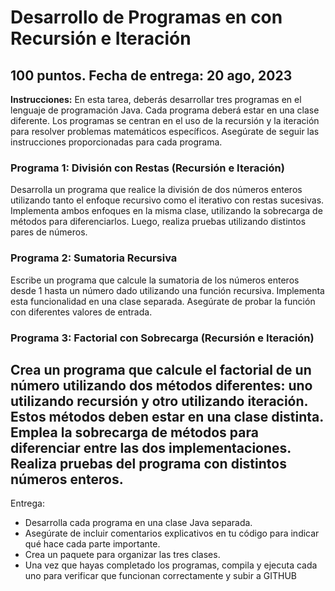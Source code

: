 # Desarrollo de Programas en con Recursión e Iteración

100 puntos.
Fecha de entrega: 20 ago, 2023
---
**Instrucciones:** En esta tarea, deberás desarrollar tres programas en 
el lenguaje de programación Java. Cada programa deberá estar en una clase 
diferente.
Los programas se centran en el uso de la recursión y la iteración para 
resolver problemas matemáticos específicos.
Asegúrate de seguir las instrucciones proporcionadas para cada programa.

### Programa 1: División con Restas (Recursión e Iteración)
Desarrolla un programa que realice la división de dos números enteros 
utilizando tanto el enfoque recursivo como el iterativo con restas 
sucesivas. Implementa ambos enfoques en la misma clase, utilizando la 
sobrecarga de métodos para diferenciarlos. Luego, realiza pruebas 
utilizando distintos pares de números.

### Programa 2: Sumatoria Recursiva
Escribe un programa que calcule la sumatoria de los números enteros desde 
1 hasta un número dado utilizando una función recursiva. Implementa esta 
funcionalidad en una clase separada. Asegúrate de probar la función con 
diferentes valores de entrada.

### Programa 3: Factorial con Sobrecarga (Recursión e Iteración)
Crea un programa que calcule el factorial de un número utilizando dos 
métodos diferentes: uno utilizando recursión y otro utilizando iteración. 
Estos métodos deben estar en una clase distinta. Emplea la sobrecarga de 
métodos para diferenciar entre las dos implementaciones. Realiza pruebas 
del programa con distintos números enteros.
---
Entrega:

- Desarrolla cada programa en una clase Java separada.
- Asegúrate de incluir comentarios explicativos en tu código para indicar qué hace cada parte importante.
- Crea un paquete para organizar las tres clases.
- Una vez que hayas completado los programas, compila y ejecuta cada uno para verificar que funcionan correctamente y subir a GITHUB

